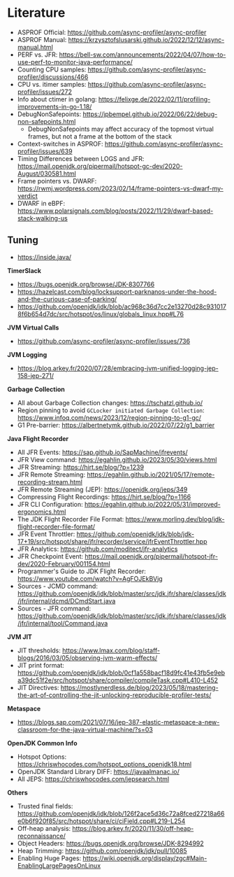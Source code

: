 # Literature

- ASPROF Official: https://github.com/async-profiler/async-profiler
- ASPROF Manual: https://krzysztofslusarski.github.io/2022/12/12/async-manual.html
- PERF vs. JFR: https://bell-sw.com/announcements/2022/04/07/how-to-use-perf-to-monitor-java-performance/ 
- Counting CPU samples: https://github.com/async-profiler/async-profiler/discussions/466
- CPU vs. itimer samples: https://github.com/async-profiler/async-profiler/issues/272
- Info about ctimer in golang: https://felixge.de/2022/02/11/profiling-improvements-in-go-1.18/
- DebugNonSafepoints: https://jpbempel.github.io/2022/06/22/debug-non-safepoints.html
    - DebugNonSafepoints may affect accuracy of the topmost virtual frames, but not a frame at the bottom of the stack
- Context-switches in ASPROF: https://github.com/async-profiler/async-profiler/issues/639
- Timing Differences between LOGS and JFR: https://mail.openjdk.org/pipermail/hotspot-gc-dev/2020-August/030581.html
- Frame pointers vs. DWARF: https://rwmj.wordpress.com/2023/02/14/frame-pointers-vs-dwarf-my-verdict
- DWARF in eBPF: https://www.polarsignals.com/blog/posts/2022/11/29/dwarf-based-stack-walking-us

## Tuning
- https://inside.java/

**TimerSlack**
- https://bugs.openjdk.org/browse/JDK-8307766
- https://hazelcast.com/blog/locksupport-parknanos-under-the-hood-and-the-curious-case-of-parking/
- https://github.com/openjdk/jdk/blob/ac968c36d7cc2e13270d28c9310178f6b654d7dc/src/hotspot/os/linux/globals_linux.hpp#L76

**JVM Virtual Calls**
- https://github.com/async-profiler/async-profiler/issues/736

**JVM Logging**
- https://blog.arkey.fr/2020/07/28/embracing-jvm-unified-logging-jep-158-jep-271/

**Garbage Collection**
- All about Garbage Collection changes: https://tschatzl.github.io/
- Region pinning to avoid `GCLocker initiated Garbage Collection`: https://www.infoq.com/news/2023/12/region-pinning-to-g1-gc/
- G1 Pre-barrier: https://albertnetymk.github.io/2022/07/22/g1_barrier

**Java Flight Recorder**
- All JFR Events: https://sap.github.io/SapMachine/jfrevents/
- JFR View command: https://egahlin.github.io/2023/05/30/views.html
- JFR Streaming: https://hirt.se/blog/?p=1239
- JFR Remote Streaming: https://egahlin.github.io/2021/05/17/remote-recording-stream.html
- JFR Remote Streaming (JEP): https://openjdk.org/jeps/349
- Compressing Flight Recordings: https://hirt.se/blog/?p=1166
- JFR CLI Configuration: https://egahlin.github.io/2022/05/31/improved-ergonomics.html
- The JDK Flight Recorder File Format: https://www.morling.dev/blog/jdk-flight-recorder-file-format/
- JFR Event Throttler: https://github.com/openjdk/jdk/blob/jdk-17+19/src/hotspot/share/jfr/recorder/service/jfrEventThrottler.hpp
- JFR Analytics: https://github.com/moditect/jfr-analytics
- JFR Checkpoint Event: https://mail.openjdk.org/pipermail/hotspot-jfr-dev/2020-February/001154.html
- Programmer's Guide to JDK Flight Recorder: https://www.youtube.com/watch?v=AgFOJEkBVjg
- Sources - JCMD command: https://github.com/openjdk/jdk/blob/master/src/jdk.jfr/share/classes/jdk/jfr/internal/dcmd/DCmdStart.java
- Sources - JFR command: https://github.com/openjdk/jdk/blob/master/src/jdk.jfr/share/classes/jdk/jfr/internal/tool/Command.java

**JVM JIT**
- JIT thresholds: https://www.lmax.com/blog/staff-blogs/2016/03/05/observing-jvm-warm-effects/
- JIT print format: https://github.com/openjdk/jdk/blob/0cf1a558bacf18d9fc41e43fb5e9eba39dc51f2e/src/hotspot/share/compiler/compileTask.cpp#L410-L452
- JIT Directives: https://mostlynerdless.de/blog/2023/05/18/mastering-the-art-of-controlling-the-jit-unlocking-reproducible-profiler-tests/

**Metaspace**
- https://blogs.sap.com/2021/07/16/jep-387-elastic-metaspace-a-new-classroom-for-the-java-virtual-machine/?s=03

**OpenJDK Common Info**
- Hotspot Options: https://chriswhocodes.com/hotspot_options_openjdk18.html
- OpenJDK Standard Library DIFF: https://javaalmanac.io/
- All JEPS: https://chriswhocodes.com/jepsearch.html

**Others**
- Trusted final fields: https://github.com/openjdk/jdk/blob/126f2ace5d36c72a8fced27218a66e0b6f920f85/src/hotspot/share/ci/ciField.cpp#L219-L254
- Off-heap analysis: https://blog.arkey.fr/2020/11/30/off-heap-reconnaissance/
- Object Headers: https://bugs.openjdk.org/browse/JDK-8294992
- Heap Trimming: https://github.com/openjdk/jdk/pull/10085
- Enabling Huge Pages: https://wiki.openjdk.org/display/zgc#Main-EnablingLargePagesOnLinux
